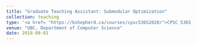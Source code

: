 ```yaml
---
title: "Graduate Teaching Assistant: Submodular Optimization"
collection: teaching
type: '<a href= "https://bshepherd.ca/courses/cpsc536S2020/">CPSC 536S: Submodular Optimization</a>'
venue: "UBC, Department of Computer Science"
date: 2018-09-01
---
```

